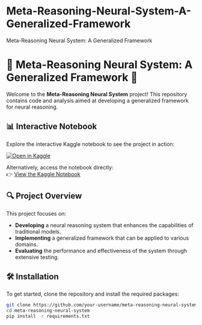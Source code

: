 # Meta-Reasoning-Neural-System-A-Generalized-Framework
Meta-Reasoning Neural System: A Generalized Framework

# 🌟 Meta-Reasoning Neural System: A Generalized Framework 🌟

Welcome to the **Meta-Reasoning Neural System** project! This repository contains code and analysis aimed at developing a generalized framework for neural reasoning.

## 📊 Interactive Notebook

Explore the interactive Kaggle notebook to see the project in action:

[![Open in Kaggle](https://www.kaggle.com/static/images/open-in-kaggle.svg)](https://www.kaggle.com/embed/krishnayadav456wrsty/meta-reasoning-neural-system-a-generalized-framew?kernelSessionId=199389381)

Alternatively, access the notebook directly:  
👉 [View the Kaggle Notebook](https://www.kaggle.com/embed/krishnayadav456wrsty/meta-reasoning-neural-system-a-generalized-framew?kernelSessionId=199389381)

## 🔍 Project Overview

This project focuses on:

- **Developing** a neural reasoning system that enhances the capabilities of traditional models.
- **Implementing** a generalized framework that can be applied to various domains.
- **Evaluating** the performance and effectiveness of the system through extensive testing.

## 🛠️ Installation

To get started, clone the repository and install the required packages:

```bash
git clone https://github.com/your-username/meta-reasoning-neural-system.git
cd meta-reasoning-neural-system
pip install -r requirements.txt

